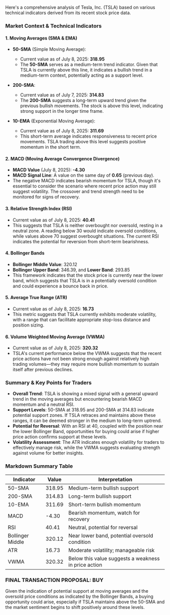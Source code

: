 Here's a comprehensive analysis of Tesla, Inc. (TSLA) based on various technical indicators derived from its recent stock price data.

### Market Context & Technical Indicators

#### 1. **Moving Averages (SMA & EMA)**
- **50-SMA** (Simple Moving Average):
  - Current value as of July 8, 2025: **318.95**
  - The **50-SMA** serves as a medium-term trend indicator. Given that TSLA is currently above this line, it indicates a bullish trend in a medium-term context, potentially acting as a support level.

- **200-SMA**:
  - Current value as of July 7, 2025: **314.83**
  - The **200-SMA** suggests a long-term upward trend given the previous bullish movements. The stock is above this level, indicating strong support in the longer time frame.

- **10-EMA** (Exponential Moving Average):
  - Current value as of July 8, 2025: **311.69**
  - This short-term average indicates responsiveness to recent price movements. TSLA trading above this level suggests positive momentum in the short term.

#### 2. **MACD (Moving Average Convergence Divergence)**
- **MACD Value** (July 8, 2025): **-4.30**
- **MACD Signal Line**: A value on the same day of **0.65** (previous day).
- The negative MACD indicates bearish momentum for TSLA, though it's essential to consider the scenario where recent price action may still suggest volatility. The crossover and trend strength need to be monitored for signs of recovery.

#### 3. **Relative Strength Index (RSI)**
- Current value as of July 8, 2025: **40.41**
- This suggests that TSLA is neither overbought nor oversold, resting in a neutral zone. A reading below 30 would indicate oversold conditions, while values above 70 suggest overbought situations. The current RSI indicates the potential for reversion from short-term bearishness.

#### 4. **Bollinger Bands**
- **Bollinger Middle Value**: 320.12
- **Bollinger Upper Band**: 346.39, and **Lower Band**: 293.85
- This framework indicates that the stock price is currently near the lower band, which suggests that TSLA is in a potentially oversold condition and could experience a bounce back in price.

#### 5. **Average True Range (ATR)**
- Current value as of July 8, 2025: **16.73**
- This metric suggests that TSLA currently exhibits moderate volatility, with a range that can facilitate appropriate stop-loss distance and position sizing.

#### 6. **Volume Weighted Moving Average (VWMA)**
- Current value as of July 8, 2025: **320.32**
- TSLA's current performance below the VWMA suggests that the recent price actions have not been strong enough against relatively high trading volumes—they may require more bullish momentum to sustain itself after previous declines.

### Summary & Key Points for Traders
- **Overall Trend**: TSLA is showing a mixed signal with a general upward trend in the moving averages but encountering bearish MACD momentum and a neutral RSI.
- **Support Levels**: 50-SMA at 318.95 and 200-SMA at 314.83 indicate potential support zones. If TSLA retraces and maintains above these ranges, it can be deemed stronger in the medium to long-term uptrend.
- **Potential for Reversal**: With an RSI at 40, coupled with the position near the lower Bollinger Band, opportunities for buying could arise if higher price action confirms support at these levels.
- **Volatility Assessment**: The ATR indicates enough volatility for traders to effectively manage risk, while the VWMA suggests evaluating strength against volume for better insights.

### Markdown Summary Table

| Indicator             | Value             | Interpretation                                       |
|-----------------------|-------------------|-----------------------------------------------------|
| 50-SMA                | 318.95            | Medium-term bullish support                          |
| 200-SMA               | 314.83            | Long-term bullish support                            |
| 10-EMA                | 311.69            | Short-term bullish momentum                          |
| MACD                  | -4.30             | Bearish momentum, watch for recovery                |
| RSI                   | 40.41             | Neutral, potential for reversal                      |
| Bollinger Middle      | 320.12            | Near lower band, potential oversold condition       |
| ATR                   | 16.73             | Moderate volatility; manageable risk                 |
| VWMA                  | 320.32            | Below this value suggests a weakness in price action |

### FINAL TRANSACTION PROPOSAL: **BUY**
Given the indication of potential support at moving averages and the oversold price conditions as indicated by the Bollinger Bands, a buying opportunity could arise, especially if TSLA maintains above the 50-SMA and the market sentiment begins to shift positively around these levels.